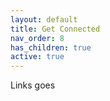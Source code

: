 ```yaml
---
layout: default
title: Get Connected
nav_order: 8
has_children: true
active: true
---
```

Links goes 